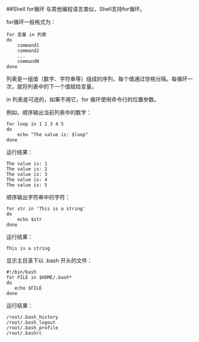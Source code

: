##Shell for循环
与其他编程语言类似，Shell支持for循环。

for循环一般格式为：

```
for 变量 in 列表
do
    command1
    command2
    ...
    commandN
done
```
列表是一组值（数字、字符串等）组成的序列，每个值通过空格分隔。每循环一次，就将列表中的下一个值赋给变量。

in 列表是可选的，如果不用它，for 循环使用命令行的位置参数。

例如，顺序输出当前列表中的数字：

```
for loop in 1 2 3 4 5
do
    echo "The value is: $loop"
done
```
运行结果：

```
The value is: 1
The value is: 2
The value is: 3
The value is: 4
The value is: 5
```
顺序输出字符串中的字符：

```
for str in 'This is a string'
do
    echo $str
done
```
运行结果：

```
This is a string
```
显示主目录下以 .bash 开头的文件：

```
#!/bin/bash
for FILE in $HOME/.bash*
do
   echo $FILE
done
```
运行结果：

```
/root/.bash_history
/root/.bash_logout
/root/.bash_profile
/root/.bashrc
```